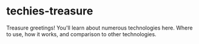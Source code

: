 # techies-treasure

Treasure greetings! You'll learn about numerous technologies here. Where to use, how it works, and comparison to other technologies.
